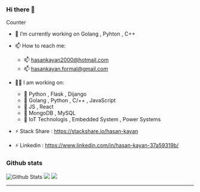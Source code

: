 ### Hi there 👋 
Counter 


- 🔭 I’m currently working on Golang , Pyhton , C++
- 📫 How to reach me: 
  - 📫 hasankayan2000@hotmail.com
  - 📫 hasankayan.formal@gmail.com
 
  
- 👨‍💻 I am working on:
  - 📌 Python , Flask , Dijango 
  - 📌 Golang , Python , C/++ , JavaScript 
  - 📌 JS , React
  - 📌 MongoDB , MySQL 
  - 📌 IoT Technologis , Embedded System , Power Systems 
  
- ⚡ Stack Share : https://stackshare.io/hasan-kayan
- ⚡ Linkedin :  https://www.linkedin.com/in/hasan-kayan-37a59319b/

  

### Github stats


![Github Stats](https://github-readme-stats.vercel.app/api?username=hasan-kayan&show_icons=true&theme=default&hide_border=false&locale=en)
![](https://github-profile-summary-cards.vercel.app/api/cards/productive-time?username=hasan-kayan&theme=github&utcOffset=3)
![](https://github-profile-summary-cards.vercel.app/api/cards/profile-details?username=hasan-kayan&theme=github)


---
